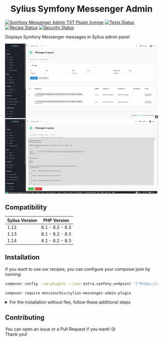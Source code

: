 <h1 align="center">Sylius Symfony Messenger Admin</h1>

[![Symfony Messenger Admin TXT Plugin license](https://img.shields.io/github/license/monsieurbiz/SyliusMessengerAdminPlugin?public)](https://github.com/monsieurbiz/SyliusMessengerAdminPlugin/blob/master/LICENSE.txt)
[![Tests Status](https://img.shields.io/github/actions/workflow/status/monsieurbiz/SyliusMessengerAdminPlugin/tests.yaml?branch=master&logo=github)](https://github.com/monsieurbiz/SyliusMessengerAdminPlugin/actions?query=workflow%3ATests)
[![Recipe Status](https://img.shields.io/github/actions/workflow/status/monsieurbiz/SyliusMessengerAdminPlugin/recipe.yaml?branch=master&label=recipes&logo=github)](https://github.com/monsieurbiz/SyliusMessengerAdminPlugin/actions?query=workflow%3ASecurity)
[![Security Status](https://img.shields.io/github/actions/workflow/status/monsieurbiz/SyliusMessengerAdminPlugin/security.yaml?branch=master&label=security&logo=github)](https://github.com/monsieurbiz/SyliusMessengerAdminPlugin/actions?query=workflow%3ASecurity)

Displays Symfony Messenger messages in Sylius admin panel

![Demo of the grid display containing messages in queue](docs/images/demo.jpg)
![Demo of a failed message displayed in admin](docs/images/demo_failed.jpg)

## Compatibility

| Sylius Version | PHP Version     |
|----------------|-----------------|
| 1.12           | 8.1 - 8.2 - 8.3 |
| 1.13           | 8.1 - 8.2 - 8.3 |
| 1.14           | 8.1 - 8.2 - 8.3 |

## Installation

If you want to use our recipes, you can configure your composer.json by running:

```bash
composer config --no-plugins --json extra.symfony.endpoint '["https://api.github.com/repos/monsieurbiz/symfony-recipes/contents/index.json?ref=flex/master","flex://defaults"]'
```

```bash
composer require monsieurbiz/sylius-messenger-admin-plugin
```

<details><summary>For the installation without flex, follow these additional steps</summary>
<p>

Change your `config/bundles.php` file to add this line for the plugin declaration:
```php
<?php

return [
    //..
    MonsieurBiz\SyliusMessengerAdminPlugin\MonsieurBizSyliusMessengerAdminPlugin::class => ['all' => true],
];  
```

Then create the config file in `config/packages/monsieurbiz_sylius_messenger_admin_plugin.yaml` :

```yaml
imports:
    resource: '@MonsieurBizSyliusMessengerAdminPlugin/Resources/config/config.yaml'
```

Finally import the routes in `config/routes/monsieurbiz_sylius_messenger_admin_plugin.yaml` : 

```yaml
monsieurbiz_messenger_admin:
    resource: '@MonsieurBizSyliusMessengerAdminPlugin/Resources/config/routes/admin.yaml'
    prefix: '/%sylius_admin.path_name%/messages'
```

</p>
</details>

## Contributing

You can open an issue or a Pull Request if you want! 😘  
Thank you!

